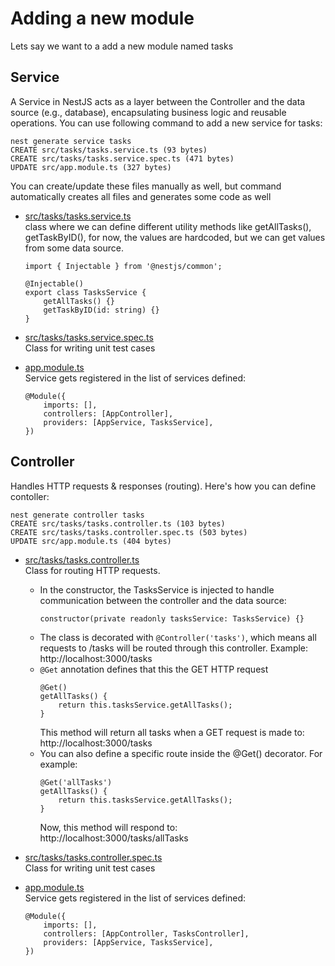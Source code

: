 # Adding a new module
Lets say we want to a add a new module named tasks
## Service
A Service in NestJS acts as a layer between the Controller and the data source (e.g., database), encapsulating business logic and reusable operations. You can use following command to add a new service for tasks:
```
nest generate service tasks
CREATE src/tasks/tasks.service.ts (93 bytes)
CREATE src/tasks/tasks.service.spec.ts (471 bytes)
UPDATE src/app.module.ts (327 bytes)
```

You can create/update these files manually as well, but command automatically creates all files and generates some code as well

- [src/tasks/tasks.service.ts](../src/tasks/tasks.service.ts)  
class where we can define different utility methods like getAllTasks(), getTaskByID(), for now, the values are hardcoded, but we can get values from some data source.

    ```
    import { Injectable } from '@nestjs/common';

    @Injectable()
    export class TasksService {
        getAllTasks() {}
        getTaskByID(id: string) {}
    }

    ```
- [src/tasks/tasks.service.spec.ts](../src/tasks/tasks.service.spec.ts)  
Class for writing unit test cases

 - [app.module.ts](../src/app.module.ts)  
 Service gets registered in the list of services defined:
    ```
    @Module({
        imports: [],
        controllers: [AppController],
        providers: [AppService, TasksService],
    })
    ```

## Controller
Handles HTTP requests & responses (routing). Here's how you can define contoller:
```
nest generate controller tasks
CREATE src/tasks/tasks.controller.ts (103 bytes)
CREATE src/tasks/tasks.controller.spec.ts (503 bytes)
UPDATE src/app.module.ts (404 bytes)
```
- [src/tasks/tasks.controller.ts](../src/tasks/tasks.controller.ts)  
Class for routing HTTP requests.  
    - In the constructor, the TasksService is injected to handle communication between the controller and the data source:
        ```
        constructor(private readonly tasksService: TasksService) {}
        ```  
    - The class is decorated with `@Controller('tasks')`, which means all requests to /tasks will be routed through this controller.
Example: http://localhost:3000/tasks
    - `@Get` annotation defines that this the GET HTTP request
        ```
        @Get()
        getAllTasks() {
            return this.tasksService.getAllTasks();
        }
        ```
        This method will return all tasks when a GET request is made to: http://localhost:3000/tasks  
    - You can also define a specific route inside the @Get() decorator. For example:
        ```
        @Get('allTasks')
        getAllTasks() {
            return this.tasksService.getAllTasks();
        }
        ```
        Now, this method will respond to: http://localhost:3000/tasks/allTasks

- [src/tasks/tasks.controller.spec.ts](../src/tasks/tasks.controller.spec.ts)  
Class for writing unit test cases

 - [app.module.ts](../src/app.module.ts)  
 Service gets registered in the list of services defined:
    ```
    @Module({
        imports: [],
        controllers: [AppController, TasksController],
        providers: [AppService, TasksService],
    })
    ```
